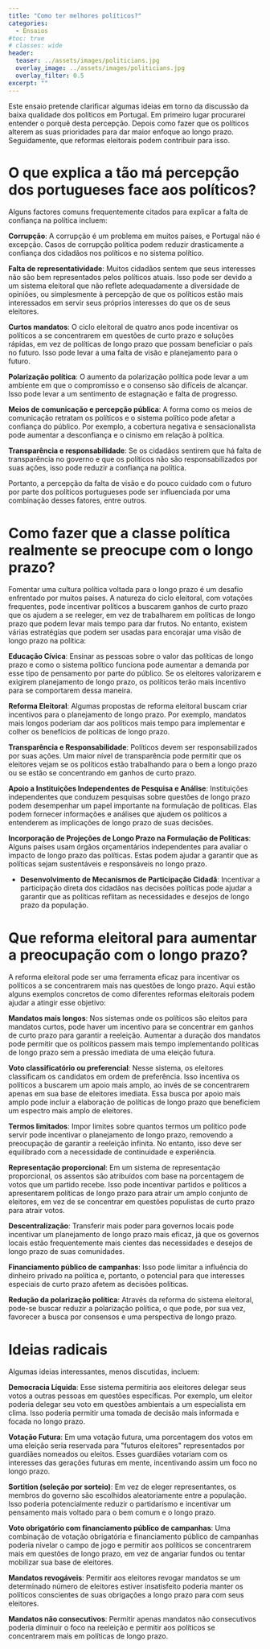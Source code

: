 ```yaml
---
title: "Como ter melhores políticos?"
categories:
  - Ensaios
#toc: true
# classes: wide
header:
  teaser: ../assets/images/politicians.jpg
  overlay_image: ../assets/images/politicians.jpg
  overlay_filter: 0.5
excerpt: ""
---
```


Este ensaio pretende clarificar algumas ideias em torno da discussão da baixa qualidade dos políticos em Portugal. Em primeiro lugar procurarei entender o porquê desta percepção. Depois como fazer que os políticos alterem as suas prioridades para dar maior enfoque ao longo prazo. Seguidamente, que reformas eleitorais podem contribuir para isso.

# O que explica a tão má percepção dos portugueses face aos políticos?

Alguns factores comuns frequentemente citados para explicar a falta de confiança na política incluem:

**Corrupção**: A corrupção é um problema em muitos países, e Portugal não é excepção. Casos de corrupção política podem reduzir drasticamente a confiança dos cidadãos nos políticos e no sistema político.

**Falta de representatividade**: Muitos cidadãos sentem que seus interesses não são bem representados pelos políticos atuais. Isso pode ser devido a um sistema eleitoral que não reflete adequadamente a diversidade de opiniões, ou simplesmente à percepção de que os políticos estão mais interessados em servir seus próprios interesses do que os de seus eleitores.

**Curtos mandatos**: O ciclo eleitoral de quatro anos pode incentivar os políticos a se concentrarem em questões de curto prazo e soluções rápidas, em vez de políticas de longo prazo que possam beneficiar o país no futuro. Isso pode levar a uma falta de visão e planejamento para o futuro.

**Polarização política**: O aumento da polarização política pode levar a um ambiente em que o compromisso e o consenso são difíceis de alcançar. Isso pode levar a um sentimento de estagnação e falta de progresso.

**Meios de comunicação e percepção pública**: A forma como os meios de comunicação retratam os políticos e o sistema político pode afetar a confiança do público. Por exemplo, a cobertura negativa e sensacionalista pode aumentar a desconfiança e o cinismo em relação à política.

**Transparência e responsabilidade**: Se os cidadãos sentirem que há falta de transparência no governo e que os políticos não são responsabilizados por suas ações, isso pode reduzir a confiança na política.

Portanto, a percepção da falta de visão e do pouco cuidado com o futuro por parte dos políticos portugueses pode ser influenciada por uma combinação desses fatores, entre outros. 

# Como fazer que a classe política realmente se preocupe com o longo prazo?

Fomentar uma cultura política voltada para o longo prazo é um desafio enfrentado por muitos países. A natureza do ciclo eleitoral, com votações frequentes, pode incentivar políticos a buscarem ganhos de curto prazo que os ajudem a se reeleger, em vez de trabalharem em políticas de longo prazo que podem levar mais tempo para dar frutos. No entanto, existem várias estratégias que podem ser usadas para encorajar uma visão de longo prazo na política:

**Educação Cívica**: Ensinar as pessoas sobre o valor das políticas de longo prazo e como o sistema político funciona pode aumentar a demanda por esse tipo de pensamento por parte do público. Se os eleitores valorizarem e exigirem planejamento de longo prazo, os políticos terão mais incentivo para se comportarem dessa maneira.

**Reforma Eleitoral**: Algumas propostas de reforma eleitoral buscam criar incentivos para o planejamento de longo prazo. Por exemplo, mandatos mais longos poderiam dar aos políticos mais tempo para implementar e colher os benefícios de políticas de longo prazo.

**Transparência e Responsabilidade**: Políticos devem ser responsabilizados por suas ações. Um maior nível de transparência pode permitir que os eleitores vejam se os políticos estão trabalhando para o bem a longo prazo ou se estão se concentrando em ganhos de curto prazo.

**Apoio a Instituições Independentes de Pesquisa e Análise**: Instituições independentes que conduzem pesquisas sobre questões de longo prazo podem desempenhar um papel importante na formulação de políticas. Elas podem fornecer informações e análises que ajudem os políticos a entenderem as implicações de longo prazo de suas decisões.

**Incorporação de Projeções de Longo Prazo na Formulação de Políticas**: Alguns países usam órgãos orçamentários independentes para avaliar o impacto de longo prazo das políticas. Estas podem ajudar a garantir que as políticas sejam sustentáveis e responsáveis no longo prazo.

- **Desenvolvimento de Mecanismos de Participação Cidadã**: Incentivar a participação direta dos cidadãos nas decisões políticas pode ajudar a garantir que as políticas reflitam as necessidades e desejos de longo prazo da população.

# Que reforma eleitoral para aumentar a preocupação com o longo prazo?

A reforma eleitoral pode ser uma ferramenta eficaz para incentivar os políticos a se concentrarem mais nas questões de longo prazo. Aqui estão alguns exemplos concretos de como diferentes reformas eleitorais podem ajudar a atingir esse objetivo:

**Mandatos mais longos**: Nos sistemas onde os políticos são eleitos para mandatos curtos, pode haver um incentivo para se concentrar em ganhos de curto prazo para garantir a reeleição. Aumentar a duração dos mandatos pode permitir que os políticos passem mais tempo implementando políticas de longo prazo sem a pressão imediata de uma eleição futura.

**Voto classificatório ou preferencial**: Nesse sistema, os eleitores classificam os candidatos em ordem de preferência. Isso incentiva os políticos a buscarem um apoio mais amplo, ao invés de se concentrarem apenas em sua base de eleitores imediata. Essa busca por apoio mais amplo pode incluir a elaboração de políticas de longo prazo que beneficiem um espectro mais amplo de eleitores.

**Termos limitados**: Impor limites sobre quantos termos um político pode servir pode incentivar o planejamento de longo prazo, removendo a preocupação de garantir a reeleição infinita. No entanto, isso deve ser equilibrado com a necessidade de continuidade e experiência.

**Representação proporcional**: Em um sistema de representação proporcional, os assentos são atribuídos com base na porcentagem de votos que um partido recebe. Isso pode incentivar partidos e políticos a apresentarem políticas de longo prazo para atrair um amplo conjunto de eleitores, em vez de se concentrar em questões populistas de curto prazo para atrair votos.

**Descentralização**: Transferir mais poder para governos locais pode incentivar um planejamento de longo prazo mais eficaz, já que os governos locais estão frequentemente mais cientes das necessidades e desejos de longo prazo de suas comunidades.

**Financiamento público de campanhas**: Isso pode limitar a influência do dinheiro privado na política e, portanto, o potencial para que interesses especiais de curto prazo afetem as decisões políticas.

**Redução da polarização política**: Através da reforma do sistema eleitoral, pode-se buscar reduzir a polarização política, o que pode, por sua vez, favorecer a busca por consensos e uma perspectiva de longo prazo.

# Ideias radicais

Algumas ideias interessantes, menos discutidas, incluem:

**Democracia Líquida**: Esse sistema permitiria aos eleitores delegar seus votos a outras pessoas em questões específicas. Por exemplo, um eleitor poderia delegar seu voto em questões ambientais a um especialista em clima. Isso poderia permitir uma tomada de decisão mais informada e focada no longo prazo.

**Votação Futura**: Em uma votação futura, uma porcentagem dos votos em uma eleição seria reservada para "futuros eleitores" representados por guardiães nomeados ou eleitos. Esses guardiães votariam com os interesses das gerações futuras em mente, incentivando assim um foco no longo prazo.

**Sortition (seleção por sorteio)**: Em vez de eleger representantes, os membros do governo são escolhidos aleatoriamente entre a população. Isso poderia potencialmente reduzir o partidarismo e incentivar um pensamento mais voltado para o bem comum e o longo prazo.

**Voto obrigatório com financiamento público de campanhas**: Uma combinação de votação obrigatória e financiamento público de campanhas poderia nivelar o campo de jogo e permitir aos políticos se concentrarem mais em questões de longo prazo, em vez de angariar fundos ou tentar mobilizar sua base de eleitores.

**Mandatos revogáveis**: Permitir aos eleitores revogar mandatos se um determinado número de eleitores estiver insatisfeito poderia manter os políticos conscientes de suas obrigações a longo prazo para com seus eleitores.

**Mandatos não consecutivos**: Permitir apenas mandatos não consecutivos poderia diminuir o foco na reeleição e permitir aos políticos se concentrarem mais em políticas de longo prazo.